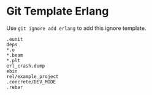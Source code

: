 Git Template Erlang
===

Use `git ignore add erlang` to add this ignore template.

```
.eunit
deps
*.o
*.beam
*.plt
erl_crash.dump
ebin
rel/example_project
.concrete/DEV_MODE
.rebar
```

